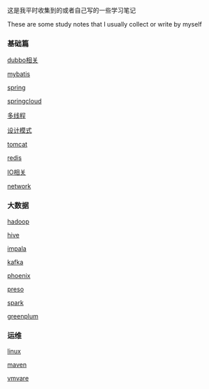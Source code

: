 这是我平时收集到的或者自己写的一些学习笔记

These are some study notes that I usually collect or write by myself

### 基础篇

[dubbo相关](https://github.com/748580573/mynotes/tree/master/java)

[mybatis](https://github.com/748580573/mynotes/tree/master/java/mybatis)

[spring](https://github.com/748580573/mynotes/tree/master/java/spring)

[springcloud](https://github.com/748580573/mynotes/tree/master/java/springcloud)

[多线程]([https://github.com/748580573/mynotes/tree/master/%E5%A4%9A%E7%BA%BF%E7%A8%8B](https://github.com/748580573/mynotes/tree/master/多线程))

[设计模式]([https://github.com/748580573/mynotes/tree/master/%E8%AE%BE%E8%AE%A1%E6%A8%A1%E5%BC%8F](https://github.com/748580573/mynotes/tree/master/设计模式))

[tomcat](https://github.com/748580573/mynotes/tree/master/java/tomcat)

[redis](https://github.com/748580573/mynotes/tree/master/redis)

[IO相关](https://github.com/748580573/mynotes/tree/master/java/IO)

[network](https://github.com/748580573/mynotes/tree/master/network)

### 大数据

[hadoop](https://github.com/748580573/mynotes/tree/master/bigdata/hadoop)

[hive](https://github.com/748580573/mynotes/tree/master/bigdata/hive)

[impala](https://github.com/748580573/mynotes/tree/master/bigdata/impala)

[kafka]([https://github.com/748580573/mynotes/blob/master/bigdata/kafka/kafka%E5%91%BD%E4%BB%A4.md](https://github.com/748580573/mynotes/blob/master/bigdata/kafka/kafka命令.md))

[phoenix]([https://github.com/748580573/mynotes/blob/master/bigdata/kafka/kafka%E5%91%BD%E4%BB%A4.md](https://github.com/748580573/mynotes/blob/master/bigdata/kafka/kafka命令.md))

[preso](https://github.com/748580573/mynotes/tree/master/bigdata/presto)

[spark](https://github.com/748580573/mynotes/tree/master/bigdata/presto)

[greenplum](https://github.com/748580573/mynotes/tree/master/greenplum)

### 运维

[linux](https://github.com/748580573/mynotes/tree/master/linux)

[maven](https://github.com/748580573/mynotes/tree/master/maven)

[vmvare](https://github.com/748580573/mynotes/tree/master/vmvare)